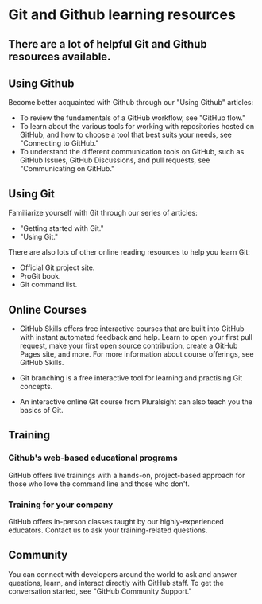 # Git and Github learning resources
## There are a lot of helpful Git and Github resources available.

## Using Github
Become better acquainted with Github through our "Using Github" articles:
* To review the fundamentals of a GitHub workflow, see "GitHub flow."
* To learn about the various tools for working with repositories hosted on GitHub, and how to choose a tool that best suits your needs, see "Connecting to GitHub."
* To understand the different communication tools on GitHub, such as GitHub Issues, GitHub Discussions, and pull requests, see "Communicating on GitHub."

## Using Git
Familiarize yourself with Git through our series of articles:
* "Getting started with Git."
* "Using Git."

There are also lots of other online reading resources to help you learn Git:
* Official Git project site.
* ProGit book.
* Git command list.

## Online Courses
* GitHub Skills offers free interactive courses that are built into GitHub with instant automated feedback and help. Learn to open your first pull request, make your first open source contribution, create a GitHub Pages site, and more. For more information about course offerings, see GitHub Skills.
  
* Git branching is a free interactive tool for learning and practising Git concepts.
  
* An interactive online Git course from Pluralsight can also teach you the basics of Git.

## Training
### Github's web-based educational programs

GitHub offers live trainings with a hands-on, project-based approach for those who love the command line and those who don't.

### Training for your company
GitHub offers in-person classes taught by our highly-experienced educators. Contact us to ask your training-related questions.

## Community
You can connect with developers around the world to ask and answer questions, learn, and interact directly with GitHub staff. To get the conversation started, see "GitHub Community Support."
